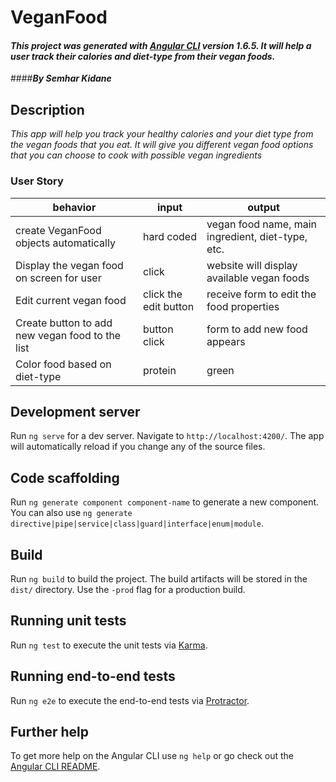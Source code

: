 # VeganFood

#### _This project was generated with [Angular CLI](https://github.com/angular/angular-cli) version 1.6.5. It will help a user track their calories and diet-type from their vegan foods._

####_**By Semhar Kidane**_


## Description

_This app will help you track your healthy calories and your diet type from the vegan foods that you eat. It will give you different vegan food options that you can choose to cook with possible vegan ingredients_

### User Story

behavior | input | output
---------|-------|-------
create VeganFood objects automatically| hard coded | vegan food name, main ingredient, diet-type, etc.
Display the vegan food on screen for user | click | website will display available vegan foods
Edit current vegan food | click the edit button | receive form to edit the food properties
Create button to add new vegan food to the list | button click | form to add new food appears
Color food based on diet-type | protein | green



## Development server

Run `ng serve` for a dev server. Navigate to `http://localhost:4200/`. The app will automatically reload if you change any of the source files.

## Code scaffolding

Run `ng generate component component-name` to generate a new component. You can also use `ng generate directive|pipe|service|class|guard|interface|enum|module`.

## Build

Run `ng build` to build the project. The build artifacts will be stored in the `dist/` directory. Use the `-prod` flag for a production build.

## Running unit tests

Run `ng test` to execute the unit tests via [Karma](https://karma-runner.github.io).

## Running end-to-end tests

Run `ng e2e` to execute the end-to-end tests via [Protractor](http://www.protractortest.org/).

## Further help

To get more help on the Angular CLI use `ng help` or go check out the [Angular CLI README](https://github.com/angular/angular-cli/blob/master/README.md).
